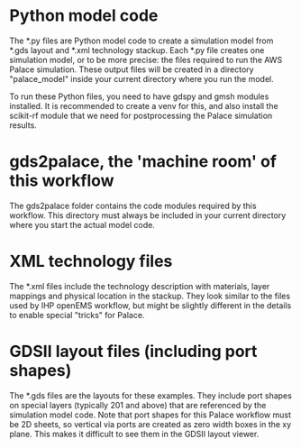 # Python model code
The *.py files are Python model code to create a simulation model from *.gds layout and *.xml technology stackup. Each *.py file creates one simulation model, or to be more precise: the files required to run the AWS Palace simulation. These output files will be created in a directory "palace_model" inside your current directory where you run the model.

To run these Python files, you need to have gdspy and gmsh modules installed. It is recommended to create a venv for this, and also install the scikit-rf module that we need for postprocessing the Palace simulation results.

# gds2palace, the 'machine room' of this workflow
The gds2palace folder contains the code modules required by this workflow. This directory must always be included in your current directory where you start the actual model code.

# XML technology files
The *.xml files include the technology description with materials, layer mappings and physical location in the stackup. They look similar to the files used by IHP openEMS workflow, but might be slightly different in the details to enable special "tricks" for Palace.

# GDSII layout files (including port shapes)
The *.gds files are the layouts for these examples. They include port shapes on special layers (typically 201 and above) that are referenced by the simulation model code. Note that port shapes for this Palace workflow must be 2D sheets, so vertical via ports are created as zero width boxes in the xy plane. This makes it difficult to see them in the GDSII layout viewer.